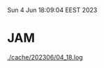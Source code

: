 Sun  4 Jun 18:09:04 EEST 2023
# JAM
<a href='./cache/202306/04_18.log'>./cache/202306/04_18.log</a>
